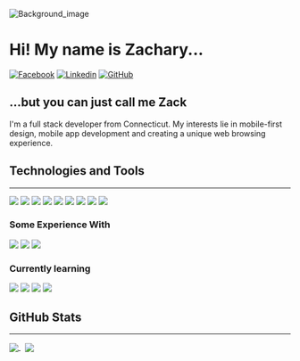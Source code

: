 ![Background_image](https://cdn.pixabay.com/photo/2012/03/01/16/07/alps-20551_1280.jpg)

# Hi! My name is Zachary...
  
[![Facebook](https://img.shields.io/badge/Facebook-1877F2?style=for-the-badge&logo=facebook&logoColor=white)](https://facebook.com/ZacharyCampanelli) 
[![Linkedin](https://img.shields.io/badge/LinkedIn-0077B5?style=for-the-badge&logo=linkedin&logoColor=white)](https://www.linkedin.com/in/zacharycampanelli/) 
[![GitHub](https://img.shields.io/badge/GitHub-100000?style=for-the-badge&logo=github&logoColor=white)](https://github.com/Zacharycampanelli)


## ...but you can just call me Zack
I'm a full stack developer from Connecticut. My interests lie in mobile-first design, mobile app development and creating a unique web browsing experience. 


## Technologies and Tools

---

![](https://img.shields.io/badge/Code-HTML5-informational?style=flat&logo=HTML5&logoColor=white&color=4AB197)
![](https://img.shields.io/badge/Style-CSS-informational?style=flat&logo=css3&logoColor=white&color=4AB197)
![](https://img.shields.io/badge/Code-JavaScript-informational?style=flat&logo=JavaScript&logoColor=white&color=4AB197)
![](https://img.shields.io/badge/Tools-GitHub-informational?style=flat&logo=GitHub&logoColor=white&color=4AB197)
![](https://img.shields.io/badge/Tools-Photoshop-informational?style=flat&logo=Adobe-Photoshop&logoColor=white&color=4AB197)
![](https://img.shields.io/badge/Tools-Illustrator-informational?style=flat&logo=Adobe-Illustrator&logoColor=white&color=4AB197)
![](https://img.shields.io/badge/Tools-Indesign-informational?style=flat&logo=Adobe-Indesign&logoColor=white&color=4AB197)
![](https://img.shields.io/badge/Tools-NPM-informational?style=flat&logo=npm&logoColor=white&color=4AB197)
![](https://img.shields.io/badge/Framework-Bootstrap-informational?style=flat&logo=Bootstrap&logoColor=white&color=4AB197)

### Some Experience With
![](https://img.shields.io/badge/Code-Processing-informational?style=flat&logo=processing-foundation&logoColor=white&color=2bbc8a)
![](https://img.shields.io/badge/Code-Java-informational?style=flat&logo=java&logoColor=white&color=2bbc8a)
![](https://img.shields.io/badge/Code-Python-informational?style=flat&logo=python&logoColor=white&color=2bbc8a)

### Currently learning
![](https://img.shields.io/badge/Code-MySQL-informational?style=flat&logo=MySQL&logoColor=white&color=4AB197)
![](https://img.shields.io/badge/Code-jQuery-informational?style=flat&logo=jquery&logoColor=white&color=2bbc8a)
![](https://img.shields.io/badge/Framework-Express.js-informational?style=flat&logo=express&logoColor=white&color=2bbc8a)
![](https://img.shields.io/badge/Platform-Node.js-informational?style=flat&logo=nodedotjs&logoColor=white&color=2bbc8a)



## GitHub Stats

---

<a href = "https://github.com/Zacharycampanelli">
    <img align="center" src="https://github-readme-stats.vercel.app/api/top-langs/?username=Zacharycampanelli&theme=vue-dark&layout=compact" />
</a>&nbsp
<a href = "https://github.com/Zacharycampanelli">
    <img align="center" src="https://github-readme-stats.vercel.app/api?username=Zacharycampanelli&theme=vue-dark&show_icons=true" />
</a>
